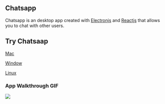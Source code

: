 ## Chatsapp

Chatsapp is an desktop app created with [Electronjs](https://www.electronjs.org/) and [Reactjs](https://reactjs.org/) that allows you to chat with other users.

## Try Chatsaap 
[Mac]()

[Window]()

[Linux]()

### App Walkthrough GIF
<img src="http://g.recordit.co/pbdv93jR0n.gif"/>
